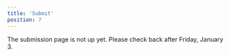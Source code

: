 ```yaml
---
title: 'Submit'
position: 7
---
```


The submission page is not up yet. Please check back after Friday, January 3.
